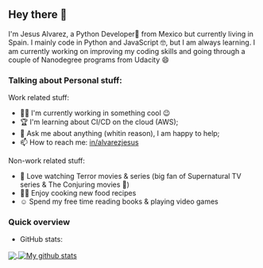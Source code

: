 ## Hey there 👋

I'm Jesus Alvarez, a Python Developer:rocket: from Mexico but currently living in Spain. I mainly code in Python and JavaScript :nerd_face:, but I am always learning. I am currently working on improving my coding skills and going through a couple of Nanodegree programs from Udacity :smile:

### Talking about Personal stuff:

Work related stuff:

- :man_technologist: I'm currently working in something cool :wink:
- :trophy: I'm learning about CI/CD on the cloud (AWS);
- :speech_balloon: Ask me about anything (whitin reason), I am happy to help;
- :mailbox: How to reach me: [in/alvarezjesus](https://www.linkedin.com/in/alvarez-jesus/)

Non-work related stuff:

- :heartbeat: Love watching Terror movies & series (big fan of Supernatural TV series & The Conjuring movies :star_struck:)
- :cook: Enjoy cooking new food recipes
- :relaxed: Spend my free time reading books & playing video games



### Quick overview

* GitHub stats:  
<a href="https://github.com/anuraghazra/github-readme-stats">
  <!-- Change the `github-readme-stats.anuraghazra1.vercel.app` to `github-readme-stats.vercel.app`  -->
  <img align="center" src="https://github-readme-stats.vercel.app/api/top-langs/?username=jsgilberto&langs_count=8" />
</a>
<a href="https://github.com/anuraghazra/github-readme-stats">
  <img align="center" src="https://github-readme-stats.anuraghazra1.vercel.app/api?username=jsgilberto&show_icons=true&line_height=27&include_all_commits=true" alt="My github stats" />
</a> 
